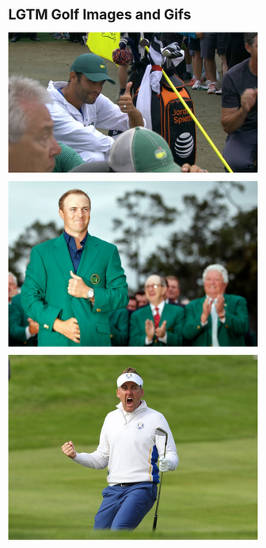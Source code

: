 # LGTM Golf Images and Gifs

![](spieth_caddy.png)

![](jordan_green_jacket.png)

![](excited_ian.jpg)
